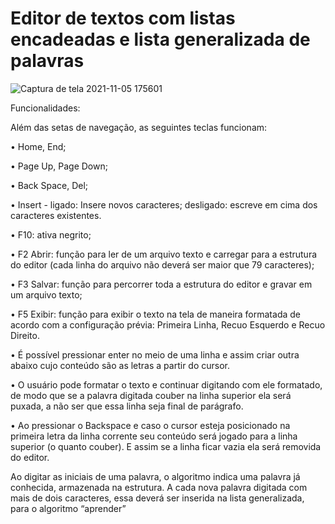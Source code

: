 # Editor de textos com listas encadeadas e lista generalizada de palavras

![Captura de tela 2021-11-05 175601](https://user-images.githubusercontent.com/63561594/140577691-2f54c8ea-6c5a-4925-bff7-2727a9d2c551.png)

Funcionalidades:

Além das setas de navegação, as seguintes teclas funcionam:

• Home, End;

• Page Up, Page Down;

• Back Space, Del;

• Insert - 
  ligado: Insere novos caracteres; 
  desligado: escreve em cima dos caracteres existentes.
  
• F10: ativa negrito;

• F2 Abrir: função para ler de um arquivo texto e carregar para a estrutura do editor (cada linha do arquivo não deverá ser maior que 79 caracteres);

• F3 Salvar: função para percorrer toda a estrutura do editor e gravar em um arquivo texto;

• F5 Exibir: função para exibir o texto na tela de maneira formatada de acordo com a configuração prévia: Primeira Linha, Recuo Esquerdo e Recuo Direito.

• É possível pressionar enter no meio de uma linha e assim criar outra abaixo cujo conteúdo são as letras a partir do cursor.

• O usuário pode formatar o texto e continuar digitando com ele formatado, de modo que se a palavra digitada couber na linha superior ela será puxada, a não ser que essa linha seja final de parágrafo.


• Ao pressionar o Backspace e caso o cursor esteja posicionado na primeira letra da linha corrente seu conteúdo será jogado para a linha superior (o quanto couber). E assim se a linha ficar vazia ela será removida do editor.

Ao digitar as iniciais de uma palavra, o algoritmo indica uma palavra já  conhecida, armazenada na estrutura. A cada nova palavra digitada com mais de dois caracteres, essa deverá ser inserida na lista generalizada, para o algoritmo “aprender”
